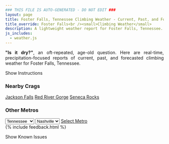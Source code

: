 ```yaml
---
### THIS FILE IS AUTO-GENERATED - DO NOT EDIT ###
layout: page
title: Foster Falls, Tennessee Climbing Weather - Current, Past, and Forecasted Report
title_override: Foster Falls<br /><small>Climbing Weather</small>
description: A lightweight weather report for Foster Falls, Tennessee. Optimized for slow internet connections.
js_includes:
  - weather.js
---
```


<section class="measure center lh-copy f5-ns f6 ph2 mv4" style="text-align: justify;">
<strong>"Is it dry?"</strong>, an oft-repeated, age-old question. Here are real-time,
precipitation-focused reports of current, past, and forecasted climbing weather for Foster Falls, Tennessee.
</section>

<p id="settings-toggle" class="mw5 b center tc hover-light-red black-70 pointer">Show Instructions</p>
<section id="settings" class="overflow-hidden" style="display:none;">
    <div class="mv2 ph2 center">
        <div class="fn f6 tc pv2">
            <p class="measure lh-copy center"><strong>Show/hide hourly forecasts</strong> by clicking the desired day.</p>
            <hr class="mw5 p0 mv2 o-60 b0 bt b--light-red light-red bg-light-red">
            <p class="measure lh-copy center"><strong>Current and Past conditions</strong> are measured by the nearest weather station. <strong>Forecast conditions</strong> are calculated and polled separately.</p>
            <hr class="mw5 p0 mv2 o-60 b0 bt b--light-red light-red bg-light-red">
            <p class="measure lh-copy center"><strong>Having issues?</strong> Try <a id="clear-cache" class="no-underline relative fancy-link light-red hover-light-red" href="#">clearing the local cache</a>.</p>
            <hr class="mw5 p0 mv2 o-60 b0 bt b--light-red light-red bg-light-red">
            <p class="measure lh-copy center">Weather data sourced from <a class="no-underline fancy-link relative light-red" target="_blank" href="https://www.weather.gov/documentation/services-web-api">weather.gov</a>.</p>
        </div>
    </div>
</section>
<section id="weather" data-crag="foster-falls-tennessee" class="mv4-ns mv3 ph2 center"></section>
<section id="nearby" class="tc lh-copy">
  <h3>Nearby Crags</h3>
<a class="nowrap no-underline fancy-link relative light-red mh3" href="/crags/jackson-falls-illinois-weather.html">Jackson Falls</a>
<a class="nowrap no-underline fancy-link relative light-red mh3" href="/crags/red-river-gorge-kentucky-weather.html">Red River Gorge</a>
<a class="nowrap no-underline fancy-link relative light-red mh3" href="/crags/seneca-rocks-west-virginia-weather.html">Seneca Rocks</a>
</section>
<section id="nearby" class="tc lh-copy">
  <h3>Other Metros</h3>
  <select class="ma1 bg-near-white pa2" id="stateSel">
    <option value="Texas">Texas</option>
    <option value="Washington">Washington</option>
    <option value="Colorado">Colorado</option>
    <option value="Tennessee" selected>Tennessee</option>
    <option value="Utah">Utah</option>
    <option value="California">California</option>
  </select>
  <select class="ma1 bg-near-white pa2" id="citySel">
    <option value="Nashville" selected>Nashville</option>
  </select>
  <a id="selectMetro" class="f6 link dim ph3 pv2 ma1 dib white bg-light-red" href="/crags/nashville-tennessee-weather.html">Select Metro</a>
  <script>
    var states = [];
    states["Texas"] = "Austin"
    states["Washington"] = "Seattle"
    states["Colorado"] = "Denver"
    states["Tennessee"] = "Nashville"
    states["Utah"] = "Salt Lake City"
    states["California"] = "San Francisco|Los Angeles"
  </script>
</section>
{% include feedback.html %}
<p id="issues-toggle" class="mw5 b center tc hover-light-red black-70 pointer">Show Known Issues</p>
<section id="issues" class="overflow-hidden tc f6">
</section>

<script>
  var weekly_MRX_19_12 = {"updated":"2021-06-04T09:22:08+00:00","units":"us","forecastGenerator":"BaselineForecastGenerator","generatedAt":"2021-06-04T10:02:09+00:00","updateTime":"2021-06-04T09:22:08+00:00","validTimes":"2021-06-04T03:00:00+00:00/P7DT9H","elevation":{"value":458.1144,"unitCode":"unit:m"},"periods":[{"number":1,"name":"Overnight","startTime":"2021-06-04T05:00:00-05:00","endTime":"2021-06-04T06:00:00-05:00","isDaytime":false,"temperature":59,"temperatureUnit":"F","temperatureTrend":null,"windSpeed":"0 mph","windDirection":"N","icon":"https://api.weather.gov/icons/land/night/fog?size=medium","shortForecast":"Patchy Fog","detailedForecast":"Patchy fog. Mostly cloudy, with a low around 59. North wind around 0 mph."},{"number":2,"name":"Friday","startTime":"2021-06-04T06:00:00-05:00","endTime":"2021-06-04T18:00:00-05:00","isDaytime":true,"temperature":81,"temperatureUnit":"F","temperatureTrend":"falling","windSpeed":"0 mph","windDirection":"NW","icon":"https://api.weather.gov/icons/land/day/fog/sct?size=medium","shortForecast":"Patchy Fog then Mostly Sunny","detailedForecast":"Patchy fog before 8am. Mostly sunny. High near 81, with temperatures falling to around 78 in the afternoon. Northwest wind around 0 mph."},{"number":3,"name":"Friday Night","startTime":"2021-06-04T18:00:00-05:00","endTime":"2021-06-05T06:00:00-05:00","isDaytime":false,"temperature":62,"temperatureUnit":"F","temperatureTrend":null,"windSpeed":"0 mph","windDirection":"NE","icon":"https://api.weather.gov/icons/land/night/bkn?size=medium","shortForecast":"Mostly Cloudy","detailedForecast":"Mostly cloudy, with a low around 62. Northeast wind around 0 mph."},{"number":4,"name":"Saturday","startTime":"2021-06-05T06:00:00-05:00","endTime":"2021-06-05T18:00:00-05:00","isDaytime":true,"temperature":83,"temperatureUnit":"F","temperatureTrend":null,"windSpeed":"0 to 5 mph","windDirection":"SE","icon":"https://api.weather.gov/icons/land/day/sct/tsra_hi,20?size=medium","shortForecast":"Mostly Sunny then Slight Chance Showers And Thunderstorms","detailedForecast":"A slight chance of showers and thunderstorms after 1pm. Mostly sunny, with a high near 83. Southeast wind 0 to 5 mph. Chance of precipitation is 20%."},{"number":5,"name":"Saturday Night","startTime":"2021-06-05T18:00:00-05:00","endTime":"2021-06-06T06:00:00-05:00","isDaytime":false,"temperature":65,"temperatureUnit":"F","temperatureTrend":null,"windSpeed":"0 mph","windDirection":"S","icon":"https://api.weather.gov/icons/land/night/tsra_hi,20?size=medium","shortForecast":"Slight Chance Showers And Thunderstorms","detailedForecast":"A slight chance of showers and thunderstorms. Mostly cloudy, with a low around 65. South wind around 0 mph. Chance of precipitation is 20%."},{"number":6,"name":"Sunday","startTime":"2021-06-06T06:00:00-05:00","endTime":"2021-06-06T18:00:00-05:00","isDaytime":true,"temperature":79,"temperatureUnit":"F","temperatureTrend":null,"windSpeed":"0 to 5 mph","windDirection":"SE","icon":"https://api.weather.gov/icons/land/day/tsra_sct,30/tsra_sct,50?size=medium","shortForecast":"Chance Showers And Thunderstorms","detailedForecast":"A slight chance of rain showers before 7am, then a chance of showers and thunderstorms between 7am and 1pm, then a chance of showers and thunderstorms. Partly sunny, with a high near 79. Southeast wind 0 to 5 mph. Chance of precipitation is 50%."},{"number":7,"name":"Sunday Night","startTime":"2021-06-06T18:00:00-05:00","endTime":"2021-06-07T06:00:00-05:00","isDaytime":false,"temperature":66,"temperatureUnit":"F","temperatureTrend":null,"windSpeed":"0 to 5 mph","windDirection":"SE","icon":"https://api.weather.gov/icons/land/night/tsra,50?size=medium","shortForecast":"Chance Showers And Thunderstorms","detailedForecast":"A chance of showers and thunderstorms before 7pm, then a chance of showers and thunderstorms. Mostly cloudy, with a low around 66. Southeast wind 0 to 5 mph. Chance of precipitation is 50%."},{"number":8,"name":"Monday","startTime":"2021-06-07T06:00:00-05:00","endTime":"2021-06-07T18:00:00-05:00","isDaytime":true,"temperature":75,"temperatureUnit":"F","temperatureTrend":null,"windSpeed":"5 mph","windDirection":"SE","icon":"https://api.weather.gov/icons/land/day/tsra,70?size=medium","shortForecast":"Showers And Thunderstorms Likely","detailedForecast":"A chance of rain showers before 7am, then showers and thunderstorms likely. Mostly cloudy, with a high near 75. Chance of precipitation is 70%."},{"number":9,"name":"Monday Night","startTime":"2021-06-07T18:00:00-05:00","endTime":"2021-06-08T06:00:00-05:00","isDaytime":false,"temperature":66,"temperatureUnit":"F","temperatureTrend":null,"windSpeed":"5 mph","windDirection":"SE","icon":"https://api.weather.gov/icons/land/night/tsra,70/tsra,50?size=medium","shortForecast":"Showers And Thunderstorms Likely","detailedForecast":"Showers and thunderstorms likely. Mostly cloudy, with a low around 66. Chance of precipitation is 70%."},{"number":10,"name":"Tuesday","startTime":"2021-06-08T06:00:00-05:00","endTime":"2021-06-08T18:00:00-05:00","isDaytime":true,"temperature":79,"temperatureUnit":"F","temperatureTrend":null,"windSpeed":"5 mph","windDirection":"S","icon":"https://api.weather.gov/icons/land/day/tsra,70?size=medium","shortForecast":"Showers And Thunderstorms Likely","detailedForecast":"A chance of rain showers before 7am, then showers and thunderstorms likely. Mostly cloudy, with a high near 79. Chance of precipitation is 70%."},{"number":11,"name":"Tuesday Night","startTime":"2021-06-08T18:00:00-05:00","endTime":"2021-06-09T06:00:00-05:00","isDaytime":false,"temperature":65,"temperatureUnit":"F","temperatureTrend":null,"windSpeed":"0 to 5 mph","windDirection":"S","icon":"https://api.weather.gov/icons/land/night/tsra_sct,70/tsra_sct,20?size=medium","shortForecast":"Showers And Thunderstorms Likely then Slight Chance Showers And Thunderstorms","detailedForecast":"Showers and thunderstorms likely before 7pm, then a slight chance of showers and thunderstorms. Mostly cloudy, with a low around 65. Chance of precipitation is 70%."},{"number":12,"name":"Wednesday","startTime":"2021-06-09T06:00:00-05:00","endTime":"2021-06-09T18:00:00-05:00","isDaytime":true,"temperature":81,"temperatureUnit":"F","temperatureTrend":null,"windSpeed":"0 to 5 mph","windDirection":"SW","icon":"https://api.weather.gov/icons/land/day/tsra_sct,50?size=medium","shortForecast":"Chance Showers And Thunderstorms","detailedForecast":"A chance of showers and thunderstorms. Partly sunny, with a high near 81. Chance of precipitation is 50%."},{"number":13,"name":"Wednesday Night","startTime":"2021-06-09T18:00:00-05:00","endTime":"2021-06-10T06:00:00-05:00","isDaytime":false,"temperature":65,"temperatureUnit":"F","temperatureTrend":null,"windSpeed":"0 to 5 mph","windDirection":"SW","icon":"https://api.weather.gov/icons/land/night/tsra_hi,50/tsra_hi,20?size=medium","shortForecast":"Chance Showers And Thunderstorms","detailedForecast":"A chance of showers and thunderstorms. Mostly cloudy, with a low around 65. Chance of precipitation is 50%."},{"number":14,"name":"Thursday","startTime":"2021-06-10T06:00:00-05:00","endTime":"2021-06-10T18:00:00-05:00","isDaytime":true,"temperature":83,"temperatureUnit":"F","temperatureTrend":null,"windSpeed":"0 to 5 mph","windDirection":"SW","icon":"https://api.weather.gov/icons/land/day/tsra_hi,40?size=medium","shortForecast":"Chance Showers And Thunderstorms","detailedForecast":"A chance of showers and thunderstorms. Mostly sunny, with a high near 83. Chance of precipitation is 40%."}]}
  var hourly_MRX_19_12 = {"@context":["https://geojson.org/geojson-ld/geojson-context.jsonld",{"@version":"1.1","wx":"https://api.weather.gov/ontology#","geo":"http://www.opengis.net/ont/geosparql#","unit":"http://codes.wmo.int/common/unit/","@vocab":"https://api.weather.gov/ontology#"}],"type":"Feature","geometry":{"type":"Polygon","coordinates":[[[-85.4096049,35.2063693],[-85.4115481,35.183956699999996],[-85.3841256,35.182366699999996],[-85.3821769,35.204778999999995],[-85.4096049,35.2063693]]]},"properties":{"updated":"2021-06-04T09:22:08+00:00","units":"us","forecastGenerator":"HourlyForecastGenerator","generatedAt":"2021-06-04T10:02:10+00:00","updateTime":"2021-06-04T09:22:08+00:00","validTimes":"2021-06-04T03:00:00+00:00/P7DT9H","elevation":{"value":458.1144,"unitCode":"unit:m"},"periods":[{"number":1,"name":"","startTime":"2021-06-04T05:00:00-05:00","endTime":"2021-06-04T06:00:00-05:00","isDaytime":false,"temperature":61,"temperatureUnit":"F","temperatureTrend":null,"windSpeed":"0 mph","windDirection":"N","icon":"https://api.weather.gov/icons/land/night/fog?size=small","shortForecast":"Patchy Fog","detailedForecast":""},{"number":2,"name":"","startTime":"2021-06-04T06:00:00-05:00","endTime":"2021-06-04T07:00:00-05:00","isDaytime":true,"temperature":60,"temperatureUnit":"F","temperatureTrend":null,"windSpeed":"0 mph","windDirection":"N","icon":"https://api.weather.gov/icons/land/day/fog?size=small","shortForecast":"Patchy Fog","detailedForecast":""},{"number":3,"name":"","startTime":"2021-06-04T07:00:00-05:00","endTime":"2021-06-04T08:00:00-05:00","isDaytime":true,"temperature":62,"temperatureUnit":"F","temperatureTrend":null,"windSpeed":"0 mph","windDirection":"N","icon":"https://api.weather.gov/icons/land/day/fog?size=small","shortForecast":"Patchy Fog","detailedForecast":""},{"number":4,"name":"","startTime":"2021-06-04T08:00:00-05:00","endTime":"2021-06-04T09:00:00-05:00","isDaytime":true,"temperature":67,"temperatureUnit":"F","temperatureTrend":null,"windSpeed":"0 mph","windDirection":"N","icon":"https://api.weather.gov/icons/land/day/sct?size=small","shortForecast":"Mostly Sunny","detailedForecast":""},{"number":5,"name":"","startTime":"2021-06-04T09:00:00-05:00","endTime":"2021-06-04T10:00:00-05:00","isDaytime":true,"temperature":71,"temperatureUnit":"F","temperatureTrend":null,"windSpeed":"0 mph","windDirection":"N","icon":"https://api.weather.gov/icons/land/day/sct?size=small","shortForecast":"Mostly Sunny","detailedForecast":""},{"number":6,"name":"","startTime":"2021-06-04T10:00:00-05:00","endTime":"2021-06-04T11:00:00-05:00","isDaytime":true,"temperature":73,"temperatureUnit":"F","temperatureTrend":null,"windSpeed":"0 mph","windDirection":"NW","icon":"https://api.weather.gov/icons/land/day/sct?size=small","shortForecast":"Mostly Sunny","detailedForecast":""},{"number":7,"name":"","startTime":"2021-06-04T11:00:00-05:00","endTime":"2021-06-04T12:00:00-05:00","isDaytime":true,"temperature":75,"temperatureUnit":"F","temperatureTrend":null,"windSpeed":"0 mph","windDirection":"NW","icon":"https://api.weather.gov/icons/land/day/sct?size=small","shortForecast":"Mostly Sunny","detailedForecast":""},{"number":8,"name":"","startTime":"2021-06-04T12:00:00-05:00","endTime":"2021-06-04T13:00:00-05:00","isDaytime":true,"temperature":77,"temperatureUnit":"F","temperatureTrend":null,"windSpeed":"0 mph","windDirection":"NW","icon":"https://api.weather.gov/icons/land/day/sct?size=small","shortForecast":"Mostly Sunny","detailedForecast":""},{"number":9,"name":"","startTime":"2021-06-04T13:00:00-05:00","endTime":"2021-06-04T14:00:00-05:00","isDaytime":true,"temperature":78,"temperatureUnit":"F","temperatureTrend":null,"windSpeed":"0 mph","windDirection":"W","icon":"https://api.weather.gov/icons/land/day/sct?size=small","shortForecast":"Mostly Sunny","detailedForecast":""},{"number":10,"name":"","startTime":"2021-06-04T14:00:00-05:00","endTime":"2021-06-04T15:00:00-05:00","isDaytime":true,"temperature":79,"temperatureUnit":"F","temperatureTrend":null,"windSpeed":"0 mph","windDirection":"W","icon":"https://api.weather.gov/icons/land/day/bkn?size=small","shortForecast":"Partly Sunny","detailedForecast":""},{"number":11,"name":"","startTime":"2021-06-04T15:00:00-05:00","endTime":"2021-06-04T16:00:00-05:00","isDaytime":true,"temperature":80,"temperatureUnit":"F","temperatureTrend":null,"windSpeed":"0 mph","windDirection":"W","icon":"https://api.weather.gov/icons/land/day/bkn?size=small","shortForecast":"Partly Sunny","detailedForecast":""},{"number":12,"name":"","startTime":"2021-06-04T16:00:00-05:00","endTime":"2021-06-04T17:00:00-05:00","isDaytime":true,"temperature":79,"temperatureUnit":"F","temperatureTrend":null,"windSpeed":"0 mph","windDirection":"W","icon":"https://api.weather.gov/icons/land/day/bkn?size=small","shortForecast":"Partly Sunny","detailedForecast":""},{"number":13,"name":"","startTime":"2021-06-04T17:00:00-05:00","endTime":"2021-06-04T18:00:00-05:00","isDaytime":true,"temperature":78,"temperatureUnit":"F","temperatureTrend":null,"windSpeed":"0 mph","windDirection":"NW","icon":"https://api.weather.gov/icons/land/day/sct?size=small","shortForecast":"Mostly Sunny","detailedForecast":""},{"number":14,"name":"","startTime":"2021-06-04T18:00:00-05:00","endTime":"2021-06-04T19:00:00-05:00","isDaytime":false,"temperature":77,"temperatureUnit":"F","temperatureTrend":null,"windSpeed":"0 mph","windDirection":"NW","icon":"https://api.weather.gov/icons/land/night/bkn?size=small","shortForecast":"Mostly Cloudy","detailedForecast":""},{"number":15,"name":"","startTime":"2021-06-04T19:00:00-05:00","endTime":"2021-06-04T20:00:00-05:00","isDaytime":false,"temperature":74,"temperatureUnit":"F","temperatureTrend":null,"windSpeed":"0 mph","windDirection":"NW","icon":"https://api.weather.gov/icons/land/night/bkn?size=small","shortForecast":"Mostly Cloudy","detailedForecast":""},{"number":16,"name":"","startTime":"2021-06-04T20:00:00-05:00","endTime":"2021-06-04T21:00:00-05:00","isDaytime":false,"temperature":71,"temperatureUnit":"F","temperatureTrend":null,"windSpeed":"0 mph","windDirection":"NE","icon":"https://api.weather.gov/icons/land/night/bkn?size=small","shortForecast":"Mostly Cloudy","detailedForecast":""},{"number":17,"name":"","startTime":"2021-06-04T21:00:00-05:00","endTime":"2021-06-04T22:00:00-05:00","isDaytime":false,"temperature":69,"temperatureUnit":"F","temperatureTrend":null,"windSpeed":"0 mph","windDirection":"NE","icon":"https://api.weather.gov/icons/land/night/bkn?size=small","shortForecast":"Mostly Cloudy","detailedForecast":""},{"number":18,"name":"","startTime":"2021-06-04T22:00:00-05:00","endTime":"2021-06-04T23:00:00-05:00","isDaytime":false,"temperature":67,"temperatureUnit":"F","temperatureTrend":null,"windSpeed":"0 mph","windDirection":"NE","icon":"https://api.weather.gov/icons/land/night/bkn?size=small","shortForecast":"Mostly Cloudy","detailedForecast":""},{"number":19,"name":"","startTime":"2021-06-04T23:00:00-05:00","endTime":"2021-06-05T00:00:00-05:00","isDaytime":false,"temperature":67,"temperatureUnit":"F","temperatureTrend":null,"windSpeed":"0 mph","windDirection":"NE","icon":"https://api.weather.gov/icons/land/night/bkn?size=small","shortForecast":"Mostly Cloudy","detailedForecast":""},{"number":20,"name":"","startTime":"2021-06-05T00:00:00-05:00","endTime":"2021-06-05T01:00:00-05:00","isDaytime":false,"temperature":66,"temperatureUnit":"F","temperatureTrend":null,"windSpeed":"0 mph","windDirection":"NE","icon":"https://api.weather.gov/icons/land/night/bkn?size=small","shortForecast":"Mostly Cloudy","detailedForecast":""},{"number":21,"name":"","startTime":"2021-06-05T01:00:00-05:00","endTime":"2021-06-05T02:00:00-05:00","isDaytime":false,"temperature":66,"temperatureUnit":"F","temperatureTrend":null,"windSpeed":"0 mph","windDirection":"E","icon":"https://api.weather.gov/icons/land/night/sct?size=small","shortForecast":"Partly Cloudy","detailedForecast":""},{"number":22,"name":"","startTime":"2021-06-05T02:00:00-05:00","endTime":"2021-06-05T03:00:00-05:00","isDaytime":false,"temperature":64,"temperatureUnit":"F","temperatureTrend":null,"windSpeed":"0 mph","windDirection":"E","icon":"https://api.weather.gov/icons/land/night/sct?size=small","shortForecast":"Partly Cloudy","detailedForecast":""},{"number":23,"name":"","startTime":"2021-06-05T03:00:00-05:00","endTime":"2021-06-05T04:00:00-05:00","isDaytime":false,"temperature":64,"temperatureUnit":"F","temperatureTrend":null,"windSpeed":"0 mph","windDirection":"E","icon":"https://api.weather.gov/icons/land/night/sct?size=small","shortForecast":"Partly Cloudy","detailedForecast":""},{"number":24,"name":"","startTime":"2021-06-05T04:00:00-05:00","endTime":"2021-06-05T05:00:00-05:00","isDaytime":false,"temperature":64,"temperatureUnit":"F","temperatureTrend":null,"windSpeed":"0 mph","windDirection":"E","icon":"https://api.weather.gov/icons/land/night/bkn?size=small","shortForecast":"Mostly Cloudy","detailedForecast":""},{"number":25,"name":"","startTime":"2021-06-05T05:00:00-05:00","endTime":"2021-06-05T06:00:00-05:00","isDaytime":false,"temperature":63,"temperatureUnit":"F","temperatureTrend":null,"windSpeed":"0 mph","windDirection":"E","icon":"https://api.weather.gov/icons/land/night/sct?size=small","shortForecast":"Partly Cloudy","detailedForecast":""},{"number":26,"name":"","startTime":"2021-06-05T06:00:00-05:00","endTime":"2021-06-05T07:00:00-05:00","isDaytime":true,"temperature":63,"temperatureUnit":"F","temperatureTrend":null,"windSpeed":"0 mph","windDirection":"NE","icon":"https://api.weather.gov/icons/land/day/bkn?size=small","shortForecast":"Partly Sunny","detailedForecast":""},{"number":27,"name":"","startTime":"2021-06-05T07:00:00-05:00","endTime":"2021-06-05T08:00:00-05:00","isDaytime":true,"temperature":63,"temperatureUnit":"F","temperatureTrend":null,"windSpeed":"0 mph","windDirection":"NE","icon":"https://api.weather.gov/icons/land/day/sct?size=small","shortForecast":"Mostly Sunny","detailedForecast":""},{"number":28,"name":"","startTime":"2021-06-05T08:00:00-05:00","endTime":"2021-06-05T09:00:00-05:00","isDaytime":true,"temperature":67,"temperatureUnit":"F","temperatureTrend":null,"windSpeed":"0 mph","windDirection":"E","icon":"https://api.weather.gov/icons/land/day/sct?size=small","shortForecast":"Mostly Sunny","detailedForecast":""},{"number":29,"name":"","startTime":"2021-06-05T09:00:00-05:00","endTime":"2021-06-05T10:00:00-05:00","isDaytime":true,"temperature":71,"temperatureUnit":"F","temperatureTrend":null,"windSpeed":"0 mph","windDirection":"E","icon":"https://api.weather.gov/icons/land/day/sct?size=small","shortForecast":"Mostly Sunny","detailedForecast":""},{"number":30,"name":"","startTime":"2021-06-05T10:00:00-05:00","endTime":"2021-06-05T11:00:00-05:00","isDaytime":true,"temperature":74,"temperatureUnit":"F","temperatureTrend":null,"windSpeed":"0 mph","windDirection":"SE","icon":"https://api.weather.gov/icons/land/day/sct?size=small","shortForecast":"Mostly Sunny","detailedForecast":""},{"number":31,"name":"","startTime":"2021-06-05T11:00:00-05:00","endTime":"2021-06-05T12:00:00-05:00","isDaytime":true,"temperature":77,"temperatureUnit":"F","temperatureTrend":null,"windSpeed":"5 mph","windDirection":"SE","icon":"https://api.weather.gov/icons/land/day/sct?size=small","shortForecast":"Mostly Sunny","detailedForecast":""},{"number":32,"name":"","startTime":"2021-06-05T12:00:00-05:00","endTime":"2021-06-05T13:00:00-05:00","isDaytime":true,"temperature":79,"temperatureUnit":"F","temperatureTrend":null,"windSpeed":"5 mph","windDirection":"S","icon":"https://api.weather.gov/icons/land/day/sct?size=small","shortForecast":"Mostly Sunny","detailedForecast":""},{"number":33,"name":"","startTime":"2021-06-05T13:00:00-05:00","endTime":"2021-06-05T14:00:00-05:00","isDaytime":true,"temperature":81,"temperatureUnit":"F","temperatureTrend":null,"windSpeed":"5 mph","windDirection":"S","icon":"https://api.weather.gov/icons/land/day/tsra_hi?size=small","shortForecast":"Slight Chance Showers And Thunderstorms","detailedForecast":""},{"number":34,"name":"","startTime":"2021-06-05T14:00:00-05:00","endTime":"2021-06-05T15:00:00-05:00","isDaytime":true,"temperature":82,"temperatureUnit":"F","temperatureTrend":null,"windSpeed":"5 mph","windDirection":"S","icon":"https://api.weather.gov/icons/land/day/tsra_hi?size=small","shortForecast":"Slight Chance Showers And Thunderstorms","detailedForecast":""},{"number":35,"name":"","startTime":"2021-06-05T15:00:00-05:00","endTime":"2021-06-05T16:00:00-05:00","isDaytime":true,"temperature":82,"temperatureUnit":"F","temperatureTrend":null,"windSpeed":"5 mph","windDirection":"S","icon":"https://api.weather.gov/icons/land/day/tsra_hi?size=small","shortForecast":"Slight Chance Showers And Thunderstorms","detailedForecast":""},{"number":36,"name":"","startTime":"2021-06-05T16:00:00-05:00","endTime":"2021-06-05T17:00:00-05:00","isDaytime":true,"temperature":82,"temperatureUnit":"F","temperatureTrend":null,"windSpeed":"5 mph","windDirection":"S","icon":"https://api.weather.gov/icons/land/day/tsra_hi?size=small","shortForecast":"Slight Chance Showers And Thunderstorms","detailedForecast":""},{"number":37,"name":"","startTime":"2021-06-05T17:00:00-05:00","endTime":"2021-06-05T18:00:00-05:00","isDaytime":true,"temperature":81,"temperatureUnit":"F","temperatureTrend":null,"windSpeed":"5 mph","windDirection":"S","icon":"https://api.weather.gov/icons/land/day/tsra_hi?size=small","shortForecast":"Slight Chance Showers And Thunderstorms","detailedForecast":""},{"number":38,"name":"","startTime":"2021-06-05T18:00:00-05:00","endTime":"2021-06-05T19:00:00-05:00","isDaytime":false,"temperature":80,"temperatureUnit":"F","temperatureTrend":null,"windSpeed":"0 mph","windDirection":"SW","icon":"https://api.weather.gov/icons/land/night/tsra_hi?size=small","shortForecast":"Slight Chance Showers And Thunderstorms","detailedForecast":""},{"number":39,"name":"","startTime":"2021-06-05T19:00:00-05:00","endTime":"2021-06-05T20:00:00-05:00","isDaytime":false,"temperature":79,"temperatureUnit":"F","temperatureTrend":null,"windSpeed":"0 mph","windDirection":"SW","icon":"https://api.weather.gov/icons/land/night/bkn?size=small","shortForecast":"Mostly Cloudy","detailedForecast":""},{"number":40,"name":"","startTime":"2021-06-05T20:00:00-05:00","endTime":"2021-06-05T21:00:00-05:00","isDaytime":false,"temperature":76,"temperatureUnit":"F","temperatureTrend":null,"windSpeed":"0 mph","windDirection":"SW","icon":"https://api.weather.gov/icons/land/night/bkn?size=small","shortForecast":"Mostly Cloudy","detailedForecast":""},{"number":41,"name":"","startTime":"2021-06-05T21:00:00-05:00","endTime":"2021-06-05T22:00:00-05:00","isDaytime":false,"temperature":74,"temperatureUnit":"F","temperatureTrend":null,"windSpeed":"0 mph","windDirection":"S","icon":"https://api.weather.gov/icons/land/night/bkn?size=small","shortForecast":"Mostly Cloudy","detailedForecast":""},{"number":42,"name":"","startTime":"2021-06-05T22:00:00-05:00","endTime":"2021-06-05T23:00:00-05:00","isDaytime":false,"temperature":72,"temperatureUnit":"F","temperatureTrend":null,"windSpeed":"0 mph","windDirection":"S","icon":"https://api.weather.gov/icons/land/night/bkn?size=small","shortForecast":"Mostly Cloudy","detailedForecast":""},{"number":43,"name":"","startTime":"2021-06-05T23:00:00-05:00","endTime":"2021-06-06T00:00:00-05:00","isDaytime":false,"temperature":71,"temperatureUnit":"F","temperatureTrend":null,"windSpeed":"0 mph","windDirection":"S","icon":"https://api.weather.gov/icons/land/night/bkn?size=small","shortForecast":"Mostly Cloudy","detailedForecast":""},{"number":44,"name":"","startTime":"2021-06-06T00:00:00-05:00","endTime":"2021-06-06T01:00:00-05:00","isDaytime":false,"temperature":70,"temperatureUnit":"F","temperatureTrend":null,"windSpeed":"0 mph","windDirection":"S","icon":"https://api.weather.gov/icons/land/night/bkn?size=small","shortForecast":"Mostly Cloudy","detailedForecast":""},{"number":45,"name":"","startTime":"2021-06-06T01:00:00-05:00","endTime":"2021-06-06T02:00:00-05:00","isDaytime":false,"temperature":69,"temperatureUnit":"F","temperatureTrend":null,"windSpeed":"0 mph","windDirection":"S","icon":"https://api.weather.gov/icons/land/night/rain_showers?size=small","shortForecast":"Slight Chance Rain Showers","detailedForecast":""},{"number":46,"name":"","startTime":"2021-06-06T02:00:00-05:00","endTime":"2021-06-06T03:00:00-05:00","isDaytime":false,"temperature":68,"temperatureUnit":"F","temperatureTrend":null,"windSpeed":"0 mph","windDirection":"S","icon":"https://api.weather.gov/icons/land/night/rain_showers?size=small","shortForecast":"Slight Chance Rain Showers","detailedForecast":""},{"number":47,"name":"","startTime":"2021-06-06T03:00:00-05:00","endTime":"2021-06-06T04:00:00-05:00","isDaytime":false,"temperature":67,"temperatureUnit":"F","temperatureTrend":null,"windSpeed":"0 mph","windDirection":"S","icon":"https://api.weather.gov/icons/land/night/rain_showers?size=small","shortForecast":"Slight Chance Rain Showers","detailedForecast":""},{"number":48,"name":"","startTime":"2021-06-06T04:00:00-05:00","endTime":"2021-06-06T05:00:00-05:00","isDaytime":false,"temperature":67,"temperatureUnit":"F","temperatureTrend":null,"windSpeed":"0 mph","windDirection":"SE","icon":"https://api.weather.gov/icons/land/night/rain_showers?size=small","shortForecast":"Slight Chance Rain Showers","detailedForecast":""},{"number":49,"name":"","startTime":"2021-06-06T05:00:00-05:00","endTime":"2021-06-06T06:00:00-05:00","isDaytime":false,"temperature":66,"temperatureUnit":"F","temperatureTrend":null,"windSpeed":"0 mph","windDirection":"SE","icon":"https://api.weather.gov/icons/land/night/rain_showers?size=small","shortForecast":"Slight Chance Rain Showers","detailedForecast":""},{"number":50,"name":"","startTime":"2021-06-06T06:00:00-05:00","endTime":"2021-06-06T07:00:00-05:00","isDaytime":true,"temperature":66,"temperatureUnit":"F","temperatureTrend":null,"windSpeed":"0 mph","windDirection":"SE","icon":"https://api.weather.gov/icons/land/day/rain_showers?size=small","shortForecast":"Slight Chance Rain Showers","detailedForecast":""},{"number":51,"name":"","startTime":"2021-06-06T07:00:00-05:00","endTime":"2021-06-06T08:00:00-05:00","isDaytime":true,"temperature":67,"temperatureUnit":"F","temperatureTrend":null,"windSpeed":"0 mph","windDirection":"SE","icon":"https://api.weather.gov/icons/land/day/tsra_sct?size=small","shortForecast":"Chance Showers And Thunderstorms","detailedForecast":""},{"number":52,"name":"","startTime":"2021-06-06T08:00:00-05:00","endTime":"2021-06-06T09:00:00-05:00","isDaytime":true,"temperature":69,"temperatureUnit":"F","temperatureTrend":null,"windSpeed":"5 mph","windDirection":"SE","icon":"https://api.weather.gov/icons/land/day/tsra_sct?size=small","shortForecast":"Chance Showers And Thunderstorms","detailedForecast":""},{"number":53,"name":"","startTime":"2021-06-06T09:00:00-05:00","endTime":"2021-06-06T10:00:00-05:00","isDaytime":true,"temperature":71,"temperatureUnit":"F","temperatureTrend":null,"windSpeed":"5 mph","windDirection":"SE","icon":"https://api.weather.gov/icons/land/day/tsra_sct?size=small","shortForecast":"Chance Showers And Thunderstorms","detailedForecast":""},{"number":54,"name":"","startTime":"2021-06-06T10:00:00-05:00","endTime":"2021-06-06T11:00:00-05:00","isDaytime":true,"temperature":74,"temperatureUnit":"F","temperatureTrend":null,"windSpeed":"5 mph","windDirection":"SE","icon":"https://api.weather.gov/icons/land/day/tsra_sct?size=small","shortForecast":"Chance Showers And Thunderstorms","detailedForecast":""},{"number":55,"name":"","startTime":"2021-06-06T11:00:00-05:00","endTime":"2021-06-06T12:00:00-05:00","isDaytime":true,"temperature":75,"temperatureUnit":"F","temperatureTrend":null,"windSpeed":"5 mph","windDirection":"S","icon":"https://api.weather.gov/icons/land/day/tsra_sct?size=small","shortForecast":"Chance Showers And Thunderstorms","detailedForecast":""},{"number":56,"name":"","startTime":"2021-06-06T12:00:00-05:00","endTime":"2021-06-06T13:00:00-05:00","isDaytime":true,"temperature":76,"temperatureUnit":"F","temperatureTrend":null,"windSpeed":"5 mph","windDirection":"S","icon":"https://api.weather.gov/icons/land/day/tsra_sct?size=small","shortForecast":"Chance Showers And Thunderstorms","detailedForecast":""},{"number":57,"name":"","startTime":"2021-06-06T13:00:00-05:00","endTime":"2021-06-06T14:00:00-05:00","isDaytime":true,"temperature":78,"temperatureUnit":"F","temperatureTrend":null,"windSpeed":"5 mph","windDirection":"S","icon":"https://api.weather.gov/icons/land/day/tsra_sct?size=small","shortForecast":"Chance Showers And Thunderstorms","detailedForecast":""},{"number":58,"name":"","startTime":"2021-06-06T14:00:00-05:00","endTime":"2021-06-06T15:00:00-05:00","isDaytime":true,"temperature":78,"temperatureUnit":"F","temperatureTrend":null,"windSpeed":"5 mph","windDirection":"S","icon":"https://api.weather.gov/icons/land/day/tsra_sct?size=small","shortForecast":"Chance Showers And Thunderstorms","detailedForecast":""},{"number":59,"name":"","startTime":"2021-06-06T15:00:00-05:00","endTime":"2021-06-06T16:00:00-05:00","isDaytime":true,"temperature":78,"temperatureUnit":"F","temperatureTrend":null,"windSpeed":"5 mph","windDirection":"S","icon":"https://api.weather.gov/icons/land/day/tsra_sct?size=small","shortForecast":"Chance Showers And Thunderstorms","detailedForecast":""},{"number":60,"name":"","startTime":"2021-06-06T16:00:00-05:00","endTime":"2021-06-06T17:00:00-05:00","isDaytime":true,"temperature":78,"temperatureUnit":"F","temperatureTrend":null,"windSpeed":"5 mph","windDirection":"S","icon":"https://api.weather.gov/icons/land/day/tsra_sct?size=small","shortForecast":"Chance Showers And Thunderstorms","detailedForecast":""},{"number":61,"name":"","startTime":"2021-06-06T17:00:00-05:00","endTime":"2021-06-06T18:00:00-05:00","isDaytime":true,"temperature":78,"temperatureUnit":"F","temperatureTrend":null,"windSpeed":"5 mph","windDirection":"S","icon":"https://api.weather.gov/icons/land/day/tsra_sct?size=small","shortForecast":"Chance Showers And Thunderstorms","detailedForecast":""},{"number":62,"name":"","startTime":"2021-06-06T18:00:00-05:00","endTime":"2021-06-06T19:00:00-05:00","isDaytime":false,"temperature":77,"temperatureUnit":"F","temperatureTrend":null,"windSpeed":"5 mph","windDirection":"S","icon":"https://api.weather.gov/icons/land/night/tsra_sct?size=small","shortForecast":"Chance Showers And Thunderstorms","detailedForecast":""},{"number":63,"name":"","startTime":"2021-06-06T19:00:00-05:00","endTime":"2021-06-06T20:00:00-05:00","isDaytime":false,"temperature":76,"temperatureUnit":"F","temperatureTrend":null,"windSpeed":"0 mph","windDirection":"S","icon":"https://api.weather.gov/icons/land/night/tsra?size=small","shortForecast":"Chance Showers And Thunderstorms","detailedForecast":""},{"number":64,"name":"","startTime":"2021-06-06T20:00:00-05:00","endTime":"2021-06-06T21:00:00-05:00","isDaytime":false,"temperature":74,"temperatureUnit":"F","temperatureTrend":null,"windSpeed":"0 mph","windDirection":"S","icon":"https://api.weather.gov/icons/land/night/tsra?size=small","shortForecast":"Chance Showers And Thunderstorms","detailedForecast":""},{"number":65,"name":"","startTime":"2021-06-06T21:00:00-05:00","endTime":"2021-06-06T22:00:00-05:00","isDaytime":false,"temperature":73,"temperatureUnit":"F","temperatureTrend":null,"windSpeed":"0 mph","windDirection":"S","icon":"https://api.weather.gov/icons/land/night/tsra?size=small","shortForecast":"Chance Showers And Thunderstorms","detailedForecast":""},{"number":66,"name":"","startTime":"2021-06-06T22:00:00-05:00","endTime":"2021-06-06T23:00:00-05:00","isDaytime":false,"temperature":71,"temperatureUnit":"F","temperatureTrend":null,"windSpeed":"0 mph","windDirection":"S","icon":"https://api.weather.gov/icons/land/night/tsra?size=small","shortForecast":"Chance Showers And Thunderstorms","detailedForecast":""},{"number":67,"name":"","startTime":"2021-06-06T23:00:00-05:00","endTime":"2021-06-07T00:00:00-05:00","isDaytime":false,"temperature":70,"temperatureUnit":"F","temperatureTrend":null,"windSpeed":"0 mph","windDirection":"S","icon":"https://api.weather.gov/icons/land/night/tsra?size=small","shortForecast":"Chance Showers And Thunderstorms","detailedForecast":""},{"number":68,"name":"","startTime":"2021-06-07T00:00:00-05:00","endTime":"2021-06-07T01:00:00-05:00","isDaytime":false,"temperature":70,"temperatureUnit":"F","temperatureTrend":null,"windSpeed":"0 mph","windDirection":"S","icon":"https://api.weather.gov/icons/land/night/tsra?size=small","shortForecast":"Chance Showers And Thunderstorms","detailedForecast":""},{"number":69,"name":"","startTime":"2021-06-07T01:00:00-05:00","endTime":"2021-06-07T02:00:00-05:00","isDaytime":false,"temperature":69,"temperatureUnit":"F","temperatureTrend":null,"windSpeed":"0 mph","windDirection":"S","icon":"https://api.weather.gov/icons/land/night/rain_showers?size=small","shortForecast":"Chance Rain Showers","detailedForecast":""},{"number":70,"name":"","startTime":"2021-06-07T02:00:00-05:00","endTime":"2021-06-07T03:00:00-05:00","isDaytime":false,"temperature":68,"temperatureUnit":"F","temperatureTrend":null,"windSpeed":"0 mph","windDirection":"S","icon":"https://api.weather.gov/icons/land/night/rain_showers?size=small","shortForecast":"Chance Rain Showers","detailedForecast":""},{"number":71,"name":"","startTime":"2021-06-07T03:00:00-05:00","endTime":"2021-06-07T04:00:00-05:00","isDaytime":false,"temperature":68,"temperatureUnit":"F","temperatureTrend":null,"windSpeed":"0 mph","windDirection":"S","icon":"https://api.weather.gov/icons/land/night/rain_showers?size=small","shortForecast":"Chance Rain Showers","detailedForecast":""},{"number":72,"name":"","startTime":"2021-06-07T04:00:00-05:00","endTime":"2021-06-07T05:00:00-05:00","isDaytime":false,"temperature":67,"temperatureUnit":"F","temperatureTrend":null,"windSpeed":"0 mph","windDirection":"S","icon":"https://api.weather.gov/icons/land/night/rain_showers?size=small","shortForecast":"Chance Rain Showers","detailedForecast":""},{"number":73,"name":"","startTime":"2021-06-07T05:00:00-05:00","endTime":"2021-06-07T06:00:00-05:00","isDaytime":false,"temperature":67,"temperatureUnit":"F","temperatureTrend":null,"windSpeed":"5 mph","windDirection":"SE","icon":"https://api.weather.gov/icons/land/night/rain_showers?size=small","shortForecast":"Chance Rain Showers","detailedForecast":""},{"number":74,"name":"","startTime":"2021-06-07T06:00:00-05:00","endTime":"2021-06-07T07:00:00-05:00","isDaytime":true,"temperature":67,"temperatureUnit":"F","temperatureTrend":null,"windSpeed":"5 mph","windDirection":"SE","icon":"https://api.weather.gov/icons/land/day/rain_showers?size=small","shortForecast":"Chance Rain Showers","detailedForecast":""},{"number":75,"name":"","startTime":"2021-06-07T07:00:00-05:00","endTime":"2021-06-07T08:00:00-05:00","isDaytime":true,"temperature":67,"temperatureUnit":"F","temperatureTrend":null,"windSpeed":"5 mph","windDirection":"SE","icon":"https://api.weather.gov/icons/land/day/tsra?size=small","shortForecast":"Showers And Thunderstorms Likely","detailedForecast":""},{"number":76,"name":"","startTime":"2021-06-07T08:00:00-05:00","endTime":"2021-06-07T09:00:00-05:00","isDaytime":true,"temperature":69,"temperatureUnit":"F","temperatureTrend":null,"windSpeed":"5 mph","windDirection":"SE","icon":"https://api.weather.gov/icons/land/day/tsra?size=small","shortForecast":"Showers And Thunderstorms Likely","detailedForecast":""},{"number":77,"name":"","startTime":"2021-06-07T09:00:00-05:00","endTime":"2021-06-07T10:00:00-05:00","isDaytime":true,"temperature":70,"temperatureUnit":"F","temperatureTrend":null,"windSpeed":"5 mph","windDirection":"SE","icon":"https://api.weather.gov/icons/land/day/tsra?size=small","shortForecast":"Showers And Thunderstorms Likely","detailedForecast":""},{"number":78,"name":"","startTime":"2021-06-07T10:00:00-05:00","endTime":"2021-06-07T11:00:00-05:00","isDaytime":true,"temperature":71,"temperatureUnit":"F","temperatureTrend":null,"windSpeed":"5 mph","windDirection":"S","icon":"https://api.weather.gov/icons/land/day/tsra?size=small","shortForecast":"Showers And Thunderstorms Likely","detailedForecast":""},{"number":79,"name":"","startTime":"2021-06-07T11:00:00-05:00","endTime":"2021-06-07T12:00:00-05:00","isDaytime":true,"temperature":72,"temperatureUnit":"F","temperatureTrend":null,"windSpeed":"5 mph","windDirection":"S","icon":"https://api.weather.gov/icons/land/day/tsra?size=small","shortForecast":"Showers And Thunderstorms Likely","detailedForecast":""},{"number":80,"name":"","startTime":"2021-06-07T12:00:00-05:00","endTime":"2021-06-07T13:00:00-05:00","isDaytime":true,"temperature":73,"temperatureUnit":"F","temperatureTrend":null,"windSpeed":"5 mph","windDirection":"S","icon":"https://api.weather.gov/icons/land/day/tsra?size=small","shortForecast":"Showers And Thunderstorms Likely","detailedForecast":""},{"number":81,"name":"","startTime":"2021-06-07T13:00:00-05:00","endTime":"2021-06-07T14:00:00-05:00","isDaytime":true,"temperature":74,"temperatureUnit":"F","temperatureTrend":null,"windSpeed":"5 mph","windDirection":"S","icon":"https://api.weather.gov/icons/land/day/tsra?size=small","shortForecast":"Showers And Thunderstorms Likely","detailedForecast":""},{"number":82,"name":"","startTime":"2021-06-07T14:00:00-05:00","endTime":"2021-06-07T15:00:00-05:00","isDaytime":true,"temperature":74,"temperatureUnit":"F","temperatureTrend":null,"windSpeed":"5 mph","windDirection":"S","icon":"https://api.weather.gov/icons/land/day/tsra?size=small","shortForecast":"Showers And Thunderstorms Likely","detailedForecast":""},{"number":83,"name":"","startTime":"2021-06-07T15:00:00-05:00","endTime":"2021-06-07T16:00:00-05:00","isDaytime":true,"temperature":75,"temperatureUnit":"F","temperatureTrend":null,"windSpeed":"5 mph","windDirection":"S","icon":"https://api.weather.gov/icons/land/day/tsra?size=small","shortForecast":"Showers And Thunderstorms Likely","detailedForecast":""},{"number":84,"name":"","startTime":"2021-06-07T16:00:00-05:00","endTime":"2021-06-07T17:00:00-05:00","isDaytime":true,"temperature":75,"temperatureUnit":"F","temperatureTrend":null,"windSpeed":"5 mph","windDirection":"S","icon":"https://api.weather.gov/icons/land/day/tsra?size=small","shortForecast":"Showers And Thunderstorms Likely","detailedForecast":""},{"number":85,"name":"","startTime":"2021-06-07T17:00:00-05:00","endTime":"2021-06-07T18:00:00-05:00","isDaytime":true,"temperature":74,"temperatureUnit":"F","temperatureTrend":null,"windSpeed":"5 mph","windDirection":"SE","icon":"https://api.weather.gov/icons/land/day/tsra?size=small","shortForecast":"Showers And Thunderstorms Likely","detailedForecast":""},{"number":86,"name":"","startTime":"2021-06-07T18:00:00-05:00","endTime":"2021-06-07T19:00:00-05:00","isDaytime":false,"temperature":74,"temperatureUnit":"F","temperatureTrend":null,"windSpeed":"5 mph","windDirection":"SE","icon":"https://api.weather.gov/icons/land/night/tsra?size=small","shortForecast":"Showers And Thunderstorms Likely","detailedForecast":""},{"number":87,"name":"","startTime":"2021-06-07T19:00:00-05:00","endTime":"2021-06-07T20:00:00-05:00","isDaytime":false,"temperature":73,"temperatureUnit":"F","temperatureTrend":null,"windSpeed":"5 mph","windDirection":"SE","icon":"https://api.weather.gov/icons/land/night/tsra?size=small","shortForecast":"Chance Showers And Thunderstorms","detailedForecast":""},{"number":88,"name":"","startTime":"2021-06-07T20:00:00-05:00","endTime":"2021-06-07T21:00:00-05:00","isDaytime":false,"temperature":72,"temperatureUnit":"F","temperatureTrend":null,"windSpeed":"5 mph","windDirection":"SE","icon":"https://api.weather.gov/icons/land/night/tsra?size=small","shortForecast":"Chance Showers And Thunderstorms","detailedForecast":""},{"number":89,"name":"","startTime":"2021-06-07T21:00:00-05:00","endTime":"2021-06-07T22:00:00-05:00","isDaytime":false,"temperature":71,"temperatureUnit":"F","temperatureTrend":null,"windSpeed":"5 mph","windDirection":"SE","icon":"https://api.weather.gov/icons/land/night/tsra?size=small","shortForecast":"Chance Showers And Thunderstorms","detailedForecast":""},{"number":90,"name":"","startTime":"2021-06-07T22:00:00-05:00","endTime":"2021-06-07T23:00:00-05:00","isDaytime":false,"temperature":70,"temperatureUnit":"F","temperatureTrend":null,"windSpeed":"5 mph","windDirection":"SE","icon":"https://api.weather.gov/icons/land/night/tsra?size=small","shortForecast":"Chance Showers And Thunderstorms","detailedForecast":""},{"number":91,"name":"","startTime":"2021-06-07T23:00:00-05:00","endTime":"2021-06-08T00:00:00-05:00","isDaytime":false,"temperature":69,"temperatureUnit":"F","temperatureTrend":null,"windSpeed":"5 mph","windDirection":"SE","icon":"https://api.weather.gov/icons/land/night/tsra?size=small","shortForecast":"Chance Showers And Thunderstorms","detailedForecast":""},{"number":92,"name":"","startTime":"2021-06-08T00:00:00-05:00","endTime":"2021-06-08T01:00:00-05:00","isDaytime":false,"temperature":69,"temperatureUnit":"F","temperatureTrend":null,"windSpeed":"5 mph","windDirection":"SE","icon":"https://api.weather.gov/icons/land/night/tsra?size=small","shortForecast":"Chance Showers And Thunderstorms","detailedForecast":""},{"number":93,"name":"","startTime":"2021-06-08T01:00:00-05:00","endTime":"2021-06-08T02:00:00-05:00","isDaytime":false,"temperature":68,"temperatureUnit":"F","temperatureTrend":null,"windSpeed":"5 mph","windDirection":"SE","icon":"https://api.weather.gov/icons/land/night/rain_showers?size=small","shortForecast":"Chance Rain Showers","detailedForecast":""},{"number":94,"name":"","startTime":"2021-06-08T02:00:00-05:00","endTime":"2021-06-08T03:00:00-05:00","isDaytime":false,"temperature":68,"temperatureUnit":"F","temperatureTrend":null,"windSpeed":"5 mph","windDirection":"SE","icon":"https://api.weather.gov/icons/land/night/rain_showers?size=small","shortForecast":"Chance Rain Showers","detailedForecast":""},{"number":95,"name":"","startTime":"2021-06-08T03:00:00-05:00","endTime":"2021-06-08T04:00:00-05:00","isDaytime":false,"temperature":67,"temperatureUnit":"F","temperatureTrend":null,"windSpeed":"5 mph","windDirection":"SE","icon":"https://api.weather.gov/icons/land/night/rain_showers?size=small","shortForecast":"Chance Rain Showers","detailedForecast":""},{"number":96,"name":"","startTime":"2021-06-08T04:00:00-05:00","endTime":"2021-06-08T05:00:00-05:00","isDaytime":false,"temperature":67,"temperatureUnit":"F","temperatureTrend":null,"windSpeed":"5 mph","windDirection":"SE","icon":"https://api.weather.gov/icons/land/night/rain_showers?size=small","shortForecast":"Chance Rain Showers","detailedForecast":""},{"number":97,"name":"","startTime":"2021-06-08T05:00:00-05:00","endTime":"2021-06-08T06:00:00-05:00","isDaytime":false,"temperature":67,"temperatureUnit":"F","temperatureTrend":null,"windSpeed":"5 mph","windDirection":"SE","icon":"https://api.weather.gov/icons/land/night/rain_showers?size=small","shortForecast":"Chance Rain Showers","detailedForecast":""},{"number":98,"name":"","startTime":"2021-06-08T06:00:00-05:00","endTime":"2021-06-08T07:00:00-05:00","isDaytime":true,"temperature":67,"temperatureUnit":"F","temperatureTrend":null,"windSpeed":"5 mph","windDirection":"SE","icon":"https://api.weather.gov/icons/land/day/rain_showers?size=small","shortForecast":"Chance Rain Showers","detailedForecast":""},{"number":99,"name":"","startTime":"2021-06-08T07:00:00-05:00","endTime":"2021-06-08T08:00:00-05:00","isDaytime":true,"temperature":68,"temperatureUnit":"F","temperatureTrend":null,"windSpeed":"5 mph","windDirection":"SE","icon":"https://api.weather.gov/icons/land/day/tsra?size=small","shortForecast":"Showers And Thunderstorms Likely","detailedForecast":""},{"number":100,"name":"","startTime":"2021-06-08T08:00:00-05:00","endTime":"2021-06-08T09:00:00-05:00","isDaytime":true,"temperature":70,"temperatureUnit":"F","temperatureTrend":null,"windSpeed":"5 mph","windDirection":"SE","icon":"https://api.weather.gov/icons/land/day/tsra?size=small","shortForecast":"Showers And Thunderstorms Likely","detailedForecast":""},{"number":101,"name":"","startTime":"2021-06-08T09:00:00-05:00","endTime":"2021-06-08T10:00:00-05:00","isDaytime":true,"temperature":72,"temperatureUnit":"F","temperatureTrend":null,"windSpeed":"5 mph","windDirection":"SE","icon":"https://api.weather.gov/icons/land/day/tsra?size=small","shortForecast":"Showers And Thunderstorms Likely","detailedForecast":""},{"number":102,"name":"","startTime":"2021-06-08T10:00:00-05:00","endTime":"2021-06-08T11:00:00-05:00","isDaytime":true,"temperature":74,"temperatureUnit":"F","temperatureTrend":null,"windSpeed":"5 mph","windDirection":"S","icon":"https://api.weather.gov/icons/land/day/tsra?size=small","shortForecast":"Showers And Thunderstorms Likely","detailedForecast":""},{"number":103,"name":"","startTime":"2021-06-08T11:00:00-05:00","endTime":"2021-06-08T12:00:00-05:00","isDaytime":true,"temperature":75,"temperatureUnit":"F","temperatureTrend":null,"windSpeed":"5 mph","windDirection":"S","icon":"https://api.weather.gov/icons/land/day/tsra?size=small","shortForecast":"Showers And Thunderstorms Likely","detailedForecast":""},{"number":104,"name":"","startTime":"2021-06-08T12:00:00-05:00","endTime":"2021-06-08T13:00:00-05:00","isDaytime":true,"temperature":77,"temperatureUnit":"F","temperatureTrend":null,"windSpeed":"5 mph","windDirection":"S","icon":"https://api.weather.gov/icons/land/day/tsra?size=small","shortForecast":"Showers And Thunderstorms Likely","detailedForecast":""},{"number":105,"name":"","startTime":"2021-06-08T13:00:00-05:00","endTime":"2021-06-08T14:00:00-05:00","isDaytime":true,"temperature":78,"temperatureUnit":"F","temperatureTrend":null,"windSpeed":"5 mph","windDirection":"S","icon":"https://api.weather.gov/icons/land/day/tsra_sct?size=small","shortForecast":"Showers And Thunderstorms Likely","detailedForecast":""},{"number":106,"name":"","startTime":"2021-06-08T14:00:00-05:00","endTime":"2021-06-08T15:00:00-05:00","isDaytime":true,"temperature":78,"temperatureUnit":"F","temperatureTrend":null,"windSpeed":"5 mph","windDirection":"S","icon":"https://api.weather.gov/icons/land/day/tsra_sct?size=small","shortForecast":"Showers And Thunderstorms Likely","detailedForecast":""},{"number":107,"name":"","startTime":"2021-06-08T15:00:00-05:00","endTime":"2021-06-08T16:00:00-05:00","isDaytime":true,"temperature":78,"temperatureUnit":"F","temperatureTrend":null,"windSpeed":"5 mph","windDirection":"S","icon":"https://api.weather.gov/icons/land/day/tsra_sct?size=small","shortForecast":"Showers And Thunderstorms Likely","detailedForecast":""},{"number":108,"name":"","startTime":"2021-06-08T16:00:00-05:00","endTime":"2021-06-08T17:00:00-05:00","isDaytime":true,"temperature":78,"temperatureUnit":"F","temperatureTrend":null,"windSpeed":"5 mph","windDirection":"S","icon":"https://api.weather.gov/icons/land/day/tsra_sct?size=small","shortForecast":"Showers And Thunderstorms Likely","detailedForecast":""},{"number":109,"name":"","startTime":"2021-06-08T17:00:00-05:00","endTime":"2021-06-08T18:00:00-05:00","isDaytime":true,"temperature":78,"temperatureUnit":"F","temperatureTrend":null,"windSpeed":"5 mph","windDirection":"S","icon":"https://api.weather.gov/icons/land/day/tsra_sct?size=small","shortForecast":"Showers And Thunderstorms Likely","detailedForecast":""},{"number":110,"name":"","startTime":"2021-06-08T18:00:00-05:00","endTime":"2021-06-08T19:00:00-05:00","isDaytime":false,"temperature":77,"temperatureUnit":"F","temperatureTrend":null,"windSpeed":"5 mph","windDirection":"S","icon":"https://api.weather.gov/icons/land/night/tsra_sct?size=small","shortForecast":"Showers And Thunderstorms Likely","detailedForecast":""},{"number":111,"name":"","startTime":"2021-06-08T19:00:00-05:00","endTime":"2021-06-08T20:00:00-05:00","isDaytime":false,"temperature":76,"temperatureUnit":"F","temperatureTrend":null,"windSpeed":"0 mph","windDirection":"S","icon":"https://api.weather.gov/icons/land/night/tsra_sct?size=small","shortForecast":"Slight Chance Showers And Thunderstorms","detailedForecast":""},{"number":112,"name":"","startTime":"2021-06-08T20:00:00-05:00","endTime":"2021-06-08T21:00:00-05:00","isDaytime":false,"temperature":74,"temperatureUnit":"F","temperatureTrend":null,"windSpeed":"0 mph","windDirection":"S","icon":"https://api.weather.gov/icons/land/night/tsra_sct?size=small","shortForecast":"Slight Chance Showers And Thunderstorms","detailedForecast":""},{"number":113,"name":"","startTime":"2021-06-08T21:00:00-05:00","endTime":"2021-06-08T22:00:00-05:00","isDaytime":false,"temperature":72,"temperatureUnit":"F","temperatureTrend":null,"windSpeed":"0 mph","windDirection":"S","icon":"https://api.weather.gov/icons/land/night/tsra_sct?size=small","shortForecast":"Slight Chance Showers And Thunderstorms","detailedForecast":""},{"number":114,"name":"","startTime":"2021-06-08T22:00:00-05:00","endTime":"2021-06-08T23:00:00-05:00","isDaytime":false,"temperature":71,"temperatureUnit":"F","temperatureTrend":null,"windSpeed":"0 mph","windDirection":"S","icon":"https://api.weather.gov/icons/land/night/tsra_sct?size=small","shortForecast":"Slight Chance Showers And Thunderstorms","detailedForecast":""},{"number":115,"name":"","startTime":"2021-06-08T23:00:00-05:00","endTime":"2021-06-09T00:00:00-05:00","isDaytime":false,"temperature":70,"temperatureUnit":"F","temperatureTrend":null,"windSpeed":"0 mph","windDirection":"S","icon":"https://api.weather.gov/icons/land/night/tsra_sct?size=small","shortForecast":"Slight Chance Showers And Thunderstorms","detailedForecast":""},{"number":116,"name":"","startTime":"2021-06-09T00:00:00-05:00","endTime":"2021-06-09T01:00:00-05:00","isDaytime":false,"temperature":69,"temperatureUnit":"F","temperatureTrend":null,"windSpeed":"0 mph","windDirection":"S","icon":"https://api.weather.gov/icons/land/night/tsra_sct?size=small","shortForecast":"Slight Chance Showers And Thunderstorms","detailedForecast":""},{"number":117,"name":"","startTime":"2021-06-09T01:00:00-05:00","endTime":"2021-06-09T02:00:00-05:00","isDaytime":false,"temperature":68,"temperatureUnit":"F","temperatureTrend":null,"windSpeed":"0 mph","windDirection":"S","icon":"https://api.weather.gov/icons/land/night/tsra_sct?size=small","shortForecast":"Slight Chance Showers And Thunderstorms","detailedForecast":""},{"number":118,"name":"","startTime":"2021-06-09T02:00:00-05:00","endTime":"2021-06-09T03:00:00-05:00","isDaytime":false,"temperature":67,"temperatureUnit":"F","temperatureTrend":null,"windSpeed":"0 mph","windDirection":"S","icon":"https://api.weather.gov/icons/land/night/tsra_sct?size=small","shortForecast":"Slight Chance Showers And Thunderstorms","detailedForecast":""},{"number":119,"name":"","startTime":"2021-06-09T03:00:00-05:00","endTime":"2021-06-09T04:00:00-05:00","isDaytime":false,"temperature":67,"temperatureUnit":"F","temperatureTrend":null,"windSpeed":"0 mph","windDirection":"S","icon":"https://api.weather.gov/icons/land/night/tsra_sct?size=small","shortForecast":"Slight Chance Showers And Thunderstorms","detailedForecast":""},{"number":120,"name":"","startTime":"2021-06-09T04:00:00-05:00","endTime":"2021-06-09T05:00:00-05:00","isDaytime":false,"temperature":66,"temperatureUnit":"F","temperatureTrend":null,"windSpeed":"0 mph","windDirection":"S","icon":"https://api.weather.gov/icons/land/night/tsra_sct?size=small","shortForecast":"Slight Chance Showers And Thunderstorms","detailedForecast":""},{"number":121,"name":"","startTime":"2021-06-09T05:00:00-05:00","endTime":"2021-06-09T06:00:00-05:00","isDaytime":false,"temperature":66,"temperatureUnit":"F","temperatureTrend":null,"windSpeed":"0 mph","windDirection":"S","icon":"https://api.weather.gov/icons/land/night/tsra_sct?size=small","shortForecast":"Slight Chance Showers And Thunderstorms","detailedForecast":""},{"number":122,"name":"","startTime":"2021-06-09T06:00:00-05:00","endTime":"2021-06-09T07:00:00-05:00","isDaytime":true,"temperature":66,"temperatureUnit":"F","temperatureTrend":null,"windSpeed":"0 mph","windDirection":"S","icon":"https://api.weather.gov/icons/land/day/tsra_sct?size=small","shortForecast":"Slight Chance Showers And Thunderstorms","detailedForecast":""},{"number":123,"name":"","startTime":"2021-06-09T07:00:00-05:00","endTime":"2021-06-09T08:00:00-05:00","isDaytime":true,"temperature":67,"temperatureUnit":"F","temperatureTrend":null,"windSpeed":"0 mph","windDirection":"S","icon":"https://api.weather.gov/icons/land/day/tsra_sct?size=small","shortForecast":"Chance Showers And Thunderstorms","detailedForecast":""},{"number":124,"name":"","startTime":"2021-06-09T08:00:00-05:00","endTime":"2021-06-09T09:00:00-05:00","isDaytime":true,"temperature":70,"temperatureUnit":"F","temperatureTrend":null,"windSpeed":"5 mph","windDirection":"S","icon":"https://api.weather.gov/icons/land/day/tsra_sct?size=small","shortForecast":"Chance Showers And Thunderstorms","detailedForecast":""},{"number":125,"name":"","startTime":"2021-06-09T09:00:00-05:00","endTime":"2021-06-09T10:00:00-05:00","isDaytime":true,"temperature":72,"temperatureUnit":"F","temperatureTrend":null,"windSpeed":"5 mph","windDirection":"S","icon":"https://api.weather.gov/icons/land/day/tsra_sct?size=small","shortForecast":"Chance Showers And Thunderstorms","detailedForecast":""},{"number":126,"name":"","startTime":"2021-06-09T10:00:00-05:00","endTime":"2021-06-09T11:00:00-05:00","isDaytime":true,"temperature":75,"temperatureUnit":"F","temperatureTrend":null,"windSpeed":"5 mph","windDirection":"S","icon":"https://api.weather.gov/icons/land/day/tsra_sct?size=small","shortForecast":"Chance Showers And Thunderstorms","detailedForecast":""},{"number":127,"name":"","startTime":"2021-06-09T11:00:00-05:00","endTime":"2021-06-09T12:00:00-05:00","isDaytime":true,"temperature":77,"temperatureUnit":"F","temperatureTrend":null,"windSpeed":"5 mph","windDirection":"SW","icon":"https://api.weather.gov/icons/land/day/tsra_sct?size=small","shortForecast":"Chance Showers And Thunderstorms","detailedForecast":""},{"number":128,"name":"","startTime":"2021-06-09T12:00:00-05:00","endTime":"2021-06-09T13:00:00-05:00","isDaytime":true,"temperature":78,"temperatureUnit":"F","temperatureTrend":null,"windSpeed":"5 mph","windDirection":"SW","icon":"https://api.weather.gov/icons/land/day/tsra_sct?size=small","shortForecast":"Chance Showers And Thunderstorms","detailedForecast":""},{"number":129,"name":"","startTime":"2021-06-09T13:00:00-05:00","endTime":"2021-06-09T14:00:00-05:00","isDaytime":true,"temperature":79,"temperatureUnit":"F","temperatureTrend":null,"windSpeed":"5 mph","windDirection":"SW","icon":"https://api.weather.gov/icons/land/day/tsra_sct?size=small","shortForecast":"Chance Showers And Thunderstorms","detailedForecast":""},{"number":130,"name":"","startTime":"2021-06-09T14:00:00-05:00","endTime":"2021-06-09T15:00:00-05:00","isDaytime":true,"temperature":80,"temperatureUnit":"F","temperatureTrend":null,"windSpeed":"5 mph","windDirection":"SW","icon":"https://api.weather.gov/icons/land/day/tsra_sct?size=small","shortForecast":"Chance Showers And Thunderstorms","detailedForecast":""},{"number":131,"name":"","startTime":"2021-06-09T15:00:00-05:00","endTime":"2021-06-09T16:00:00-05:00","isDaytime":true,"temperature":80,"temperatureUnit":"F","temperatureTrend":null,"windSpeed":"5 mph","windDirection":"SW","icon":"https://api.weather.gov/icons/land/day/tsra_sct?size=small","shortForecast":"Chance Showers And Thunderstorms","detailedForecast":""},{"number":132,"name":"","startTime":"2021-06-09T16:00:00-05:00","endTime":"2021-06-09T17:00:00-05:00","isDaytime":true,"temperature":80,"temperatureUnit":"F","temperatureTrend":null,"windSpeed":"5 mph","windDirection":"SW","icon":"https://api.weather.gov/icons/land/day/tsra_sct?size=small","shortForecast":"Chance Showers And Thunderstorms","detailedForecast":""},{"number":133,"name":"","startTime":"2021-06-09T17:00:00-05:00","endTime":"2021-06-09T18:00:00-05:00","isDaytime":true,"temperature":80,"temperatureUnit":"F","temperatureTrend":null,"windSpeed":"5 mph","windDirection":"SW","icon":"https://api.weather.gov/icons/land/day/tsra_sct?size=small","shortForecast":"Chance Showers And Thunderstorms","detailedForecast":""},{"number":134,"name":"","startTime":"2021-06-09T18:00:00-05:00","endTime":"2021-06-09T19:00:00-05:00","isDaytime":false,"temperature":79,"temperatureUnit":"F","temperatureTrend":null,"windSpeed":"5 mph","windDirection":"SW","icon":"https://api.weather.gov/icons/land/night/tsra_sct?size=small","shortForecast":"Chance Showers And Thunderstorms","detailedForecast":""},{"number":135,"name":"","startTime":"2021-06-09T19:00:00-05:00","endTime":"2021-06-09T20:00:00-05:00","isDaytime":false,"temperature":77,"temperatureUnit":"F","temperatureTrend":null,"windSpeed":"0 mph","windDirection":"SW","icon":"https://api.weather.gov/icons/land/night/tsra_sct?size=small","shortForecast":"Slight Chance Showers And Thunderstorms","detailedForecast":""},{"number":136,"name":"","startTime":"2021-06-09T20:00:00-05:00","endTime":"2021-06-09T21:00:00-05:00","isDaytime":false,"temperature":75,"temperatureUnit":"F","temperatureTrend":null,"windSpeed":"0 mph","windDirection":"SW","icon":"https://api.weather.gov/icons/land/night/tsra_sct?size=small","shortForecast":"Slight Chance Showers And Thunderstorms","detailedForecast":""},{"number":137,"name":"","startTime":"2021-06-09T21:00:00-05:00","endTime":"2021-06-09T22:00:00-05:00","isDaytime":false,"temperature":73,"temperatureUnit":"F","temperatureTrend":null,"windSpeed":"0 mph","windDirection":"SW","icon":"https://api.weather.gov/icons/land/night/tsra_sct?size=small","shortForecast":"Slight Chance Showers And Thunderstorms","detailedForecast":""},{"number":138,"name":"","startTime":"2021-06-09T22:00:00-05:00","endTime":"2021-06-09T23:00:00-05:00","isDaytime":false,"temperature":71,"temperatureUnit":"F","temperatureTrend":null,"windSpeed":"0 mph","windDirection":"SW","icon":"https://api.weather.gov/icons/land/night/tsra_sct?size=small","shortForecast":"Slight Chance Showers And Thunderstorms","detailedForecast":""},{"number":139,"name":"","startTime":"2021-06-09T23:00:00-05:00","endTime":"2021-06-10T00:00:00-05:00","isDaytime":false,"temperature":70,"temperatureUnit":"F","temperatureTrend":null,"windSpeed":"0 mph","windDirection":"SW","icon":"https://api.weather.gov/icons/land/night/tsra_sct?size=small","shortForecast":"Slight Chance Showers And Thunderstorms","detailedForecast":""},{"number":140,"name":"","startTime":"2021-06-10T00:00:00-05:00","endTime":"2021-06-10T01:00:00-05:00","isDaytime":false,"temperature":69,"temperatureUnit":"F","temperatureTrend":null,"windSpeed":"0 mph","windDirection":"SW","icon":"https://api.weather.gov/icons/land/night/tsra_sct?size=small","shortForecast":"Slight Chance Showers And Thunderstorms","detailedForecast":""},{"number":141,"name":"","startTime":"2021-06-10T01:00:00-05:00","endTime":"2021-06-10T02:00:00-05:00","isDaytime":false,"temperature":69,"temperatureUnit":"F","temperatureTrend":null,"windSpeed":"0 mph","windDirection":"SW","icon":"https://api.weather.gov/icons/land/night/tsra_hi?size=small","shortForecast":"Slight Chance Showers And Thunderstorms","detailedForecast":""},{"number":142,"name":"","startTime":"2021-06-10T02:00:00-05:00","endTime":"2021-06-10T03:00:00-05:00","isDaytime":false,"temperature":68,"temperatureUnit":"F","temperatureTrend":null,"windSpeed":"0 mph","windDirection":"SW","icon":"https://api.weather.gov/icons/land/night/tsra_hi?size=small","shortForecast":"Slight Chance Showers And Thunderstorms","detailedForecast":""},{"number":143,"name":"","startTime":"2021-06-10T03:00:00-05:00","endTime":"2021-06-10T04:00:00-05:00","isDaytime":false,"temperature":67,"temperatureUnit":"F","temperatureTrend":null,"windSpeed":"0 mph","windDirection":"S","icon":"https://api.weather.gov/icons/land/night/tsra_hi?size=small","shortForecast":"Slight Chance Showers And Thunderstorms","detailedForecast":""},{"number":144,"name":"","startTime":"2021-06-10T04:00:00-05:00","endTime":"2021-06-10T05:00:00-05:00","isDaytime":false,"temperature":66,"temperatureUnit":"F","temperatureTrend":null,"windSpeed":"0 mph","windDirection":"S","icon":"https://api.weather.gov/icons/land/night/tsra_hi?size=small","shortForecast":"Slight Chance Showers And Thunderstorms","detailedForecast":""},{"number":145,"name":"","startTime":"2021-06-10T05:00:00-05:00","endTime":"2021-06-10T06:00:00-05:00","isDaytime":false,"temperature":66,"temperatureUnit":"F","temperatureTrend":null,"windSpeed":"0 mph","windDirection":"S","icon":"https://api.weather.gov/icons/land/night/tsra_hi?size=small","shortForecast":"Slight Chance Showers And Thunderstorms","detailedForecast":""},{"number":146,"name":"","startTime":"2021-06-10T06:00:00-05:00","endTime":"2021-06-10T07:00:00-05:00","isDaytime":true,"temperature":66,"temperatureUnit":"F","temperatureTrend":null,"windSpeed":"0 mph","windDirection":"S","icon":"https://api.weather.gov/icons/land/day/tsra_hi?size=small","shortForecast":"Slight Chance Showers And Thunderstorms","detailedForecast":""},{"number":147,"name":"","startTime":"2021-06-10T07:00:00-05:00","endTime":"2021-06-10T08:00:00-05:00","isDaytime":true,"temperature":67,"temperatureUnit":"F","temperatureTrend":null,"windSpeed":"0 mph","windDirection":"S","icon":"https://api.weather.gov/icons/land/day/tsra_hi?size=small","shortForecast":"Chance Showers And Thunderstorms","detailedForecast":""},{"number":148,"name":"","startTime":"2021-06-10T08:00:00-05:00","endTime":"2021-06-10T09:00:00-05:00","isDaytime":true,"temperature":70,"temperatureUnit":"F","temperatureTrend":null,"windSpeed":"0 mph","windDirection":"S","icon":"https://api.weather.gov/icons/land/day/tsra_hi?size=small","shortForecast":"Chance Showers And Thunderstorms","detailedForecast":""},{"number":149,"name":"","startTime":"2021-06-10T09:00:00-05:00","endTime":"2021-06-10T10:00:00-05:00","isDaytime":true,"temperature":73,"temperatureUnit":"F","temperatureTrend":null,"windSpeed":"5 mph","windDirection":"SW","icon":"https://api.weather.gov/icons/land/day/tsra_hi?size=small","shortForecast":"Chance Showers And Thunderstorms","detailedForecast":""},{"number":150,"name":"","startTime":"2021-06-10T10:00:00-05:00","endTime":"2021-06-10T11:00:00-05:00","isDaytime":true,"temperature":76,"temperatureUnit":"F","temperatureTrend":null,"windSpeed":"5 mph","windDirection":"SW","icon":"https://api.weather.gov/icons/land/day/tsra_hi?size=small","shortForecast":"Chance Showers And Thunderstorms","detailedForecast":""},{"number":151,"name":"","startTime":"2021-06-10T11:00:00-05:00","endTime":"2021-06-10T12:00:00-05:00","isDaytime":true,"temperature":78,"temperatureUnit":"F","temperatureTrend":null,"windSpeed":"5 mph","windDirection":"SW","icon":"https://api.weather.gov/icons/land/day/tsra_hi?size=small","shortForecast":"Chance Showers And Thunderstorms","detailedForecast":""},{"number":152,"name":"","startTime":"2021-06-10T12:00:00-05:00","endTime":"2021-06-10T13:00:00-05:00","isDaytime":true,"temperature":80,"temperatureUnit":"F","temperatureTrend":null,"windSpeed":"5 mph","windDirection":"SW","icon":"https://api.weather.gov/icons/land/day/tsra_hi?size=small","shortForecast":"Chance Showers And Thunderstorms","detailedForecast":""},{"number":153,"name":"","startTime":"2021-06-10T13:00:00-05:00","endTime":"2021-06-10T14:00:00-05:00","isDaytime":true,"temperature":81,"temperatureUnit":"F","temperatureTrend":null,"windSpeed":"5 mph","windDirection":"SW","icon":"https://api.weather.gov/icons/land/day/tsra_hi?size=small","shortForecast":"Chance Showers And Thunderstorms","detailedForecast":""},{"number":154,"name":"","startTime":"2021-06-10T14:00:00-05:00","endTime":"2021-06-10T15:00:00-05:00","isDaytime":true,"temperature":82,"temperatureUnit":"F","temperatureTrend":null,"windSpeed":"5 mph","windDirection":"SW","icon":"https://api.weather.gov/icons/land/day/tsra_hi?size=small","shortForecast":"Chance Showers And Thunderstorms","detailedForecast":""},{"number":155,"name":"","startTime":"2021-06-10T15:00:00-05:00","endTime":"2021-06-10T16:00:00-05:00","isDaytime":true,"temperature":82,"temperatureUnit":"F","temperatureTrend":null,"windSpeed":"5 mph","windDirection":"W","icon":"https://api.weather.gov/icons/land/day/tsra_hi?size=small","shortForecast":"Chance Showers And Thunderstorms","detailedForecast":""},{"number":156,"name":"","startTime":"2021-06-10T16:00:00-05:00","endTime":"2021-06-10T17:00:00-05:00","isDaytime":true,"temperature":82,"temperatureUnit":"F","temperatureTrend":null,"windSpeed":"5 mph","windDirection":"W","icon":"https://api.weather.gov/icons/land/day/tsra_hi?size=small","shortForecast":"Chance Showers And Thunderstorms","detailedForecast":""}]}}
  var crags_config = [
  {
    "name": "Foster Falls",
    "note": "High-quality sandstone.",
    "mountainProject": "https://www.mountainproject.com/area/105883248/foster-falls",
    "station": "KCHA",
    "office": "MRX/19,12",
    "coordinates": [
      -85.674,
      35.182
    ]
  }
]</script>
